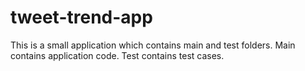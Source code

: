 # tweet-trend-app
This is a small application which contains main and test folders.   Main contains application code.   Test contains test cases.
